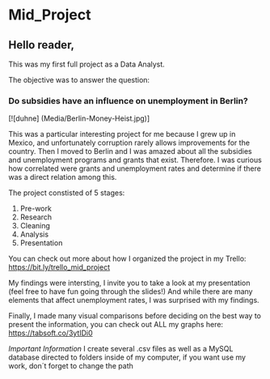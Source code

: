 # Mid_Project
## Hello reader, 

This was my first full project as a Data Analyst. 

The objective was to answer the question:
### Do subsidies have an influence on unemployment in Berlin?

[![duhne] (Media/Berlin-Money-Heist.jpg)]

This was a particular interesting project for me because I grew up in Mexico, and unfortunately corruption rarely allows improvements for the country. Then I moved to Berlin and I was amazed about all the subsidies and unemployment programs and grants that exist. Therefore. I was curious how correlated were grants and unemployment rates and determine if there was a direct relation among this. 

The project constisted of 5 stages: 
1. Pre-work
2. Research
3. Cleaning
4. Analysis
5. Presentation

You can check out more about how I organized the project in my Trello: https://bit.ly/trello_mid_project

My findings were intersting, I invite you to take a look at my presentation (feel free to have fun going through the slides!)
And while there are many elements that affect unemployment rates, I was surprised with my findings. 

Finally, I made many visual comparisons before deciding on the best way to present the information, you can check out ALL my graphs here: https://tabsoft.co/3ytIDi0

*Important Information*
I create several .csv files as well as a MySQL database directed to folders inside of my computer, if you want use my work, don´t forget to change the path

